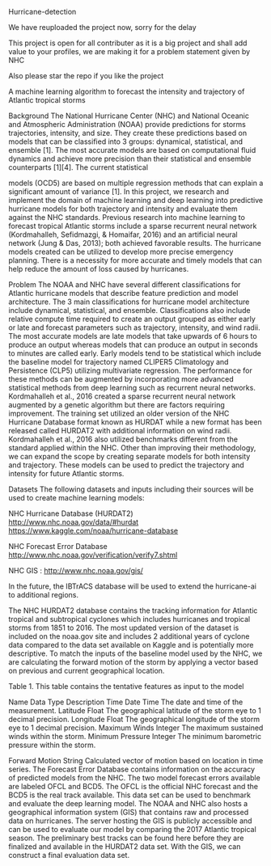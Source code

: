 Hurricane-detection
 
We have reuploaded the project now, sorry for the delay 

This project is open for all contributer as it is a big project and shall add value to your profiles, we are making it for a problem statement given by NHC
 
Also please star the repo if you like the project
 
A machine learning algorithm to forecast the intensity and trajectory of Atlantic tropical storms




Background
The National Hurricane Center (NHC) and National Oceanic and Atmospheric Administration (NOAA) provide predictions for storms trajectories, intensity, and size. They create these predictions based on models that can be classified into 3 groups: dynamical, statistical, and ensemble [1]. The most accurate models are based on computational fluid dynamics and achieve more precision than their statistical and ensemble counterparts [1][4]. The current statistical
 
models (OCD5) are based on multiple regression methods that can explain a significant amount of variance [1]. In this project, we research and implement the domain of machine learning and deep learning into predictive hurricane models for both trajectory and intensity and evaluate them against the NHC standards. Previous research into machine learning to forecast tropical Atlantic storms include a sparse recurrent neural network (Kordmahalleh, Sefidmazgi, & Homaifar, 2016) and an artificial neural network (Jung & Das, 2013); both achieved favorable results. The hurricane models created can be utilized to develop more precise emergency planning. There is a necessity for more accurate and timely models that can help reduce the amount of loss caused by hurricanes.

Problem
The NOAA and NHC have several different classifications for Atlantic hurricane models that describe feature prediction and model architecture. The 3 main classifications for hurricane model architecture include dynamical, statistical, and ensemble. Classifications also include relative compute time required to create an output grouped as either early or late and forecast parameters such as trajectory, intensity, and wind radii. The most accurate models are late models that take upwards of 6 hours to produce an output whereas models that can produce an output in seconds to minutes are called early. Early models tend to be statistical which include the baseline model for trajectory named CLIPER5 Climatology and Persistence (CLP5) utilizing multivariate regression. The performance for these methods can be augmented by incorporating more advanced statistical methods from deep learning such as recurrent neural networks.
Kordmahalleh et al., 2016 created a sparse recurrent neural network augmented by a genetic
algorithm but there are factors requiring improvement. The training set utilized an older version of the NHC Hurricane Database format known as HURDAT while a new format has been released called HURDAT2 with additional information on wind radii. Kordmahalleh et al., 2016 also utilized benchmarks different from the standard applied within the NHC. Other than improving their methodology, we can expand the scope by creating separate models for both intensity and trajectory. These models can be used to predict the trajectory and intensity for future Atlantic storms.

Datasets
The following datasets and inputs including their sources will be used to create machine learning models:

NHC Hurricane Database (HURDAT2) http://www.nhc.noaa.gov/data/#hurdat https://www.kaggle.com/noaa/hurricane-database

NHC Forecast Error Database http://www.nhc.noaa.gov/verification/verify7.shtml

NHC GIS : http://www.nhc.noaa.gov/gis/


In the future, the IBTrACS database will be used to extend the hurricane-ai to additional regions.
 
The NHC HURDAT2 database contains the tracking information for Atlantic tropical and subtropical cyclones which includes hurricanes and tropical storms from 1851 to 2016. The most updated version of the dataset is included on the noaa.gov site and includes 2 additional years of cyclone data compared to the data set available on Kaggle and is potentially more descriptive. To match the inputs of the baseline model used by the NHC, we are calculating the forward motion of the storm by applying a vector based on previous and current geographical location.


Table 1. This table contains the tentative features as input to the model


Name	Data Type	Description
Time	Date Time	The date and time of the measurement.
Latitude	Float	The geographical latitude of the storm eye to 1 decimal precision.
Longitude	Float	The geographical longitude of the storm eye to 1 decimal precision.
Maximum Winds	Integer	The maximum sustained winds within the storm.
Minimum Pressure	Integer	The minimum barometric pressure within the storm.

Forward Motion	String	Calculated vector of motion based on location in time series.
The Forecast Error Database contains information on the accuracy of predicted models from the NHC. The two model forecast errors available are labeled OFCL and BCD5. The OFCL is the official NHC forecast and the BCD5 is the real track available. This data set can be used to benchmark and evaluate the deep learning model. The NOAA and NHC also hosts a geographical information system (GIS) that contains raw and processed data on hurricanes. The server hosting the GIS is publicly accessible and can be used to evaluate our model by comparing the 2017 Atlantic tropical season. The preliminary best tracks can be found here before they are finalized and available in the HURDAT2 data set. With the GIS, we can construct a final evaluation data set.
